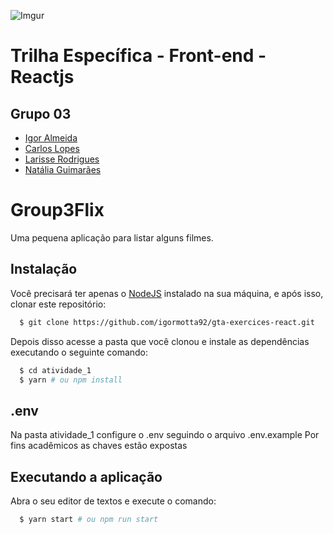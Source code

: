 ![Imgur](https://i.imgur.com/j9JmM4L.png)

# **Trilha Específica - Front-end - Reactjs**

## **Grupo 03**

- [Igor Almeida](https://github.com/igormotta92)
- [Carlos Lopes](https://github.com/devcarlosl)
- [Larisse Rodrigues](https://github.com/helloLari)
- [Natália Guimarães](https://github.com/guimaraesnatalia)

# Group3Flix

Uma pequena aplicação para listar alguns filmes.

## Instalação

Você precisará ter apenas o [NodeJS](https://nodejs.org) instalado na sua máquina, e após isso, clonar este repositório:

```sh
  $ git clone https://github.com/igormotta92/gta-exercices-react.git
```

Depois disso acesse a pasta que você clonou e instale as dependências executando o seguinte comando:

```sh
  $ cd atividade_1
  $ yarn # ou npm install
```

## .env

Na pasta atividade_1 configure o .env seguindo o arquivo .env.example
Por fins acadêmicos as chaves estão expostas

## Executando a aplicação

Abra o seu editor de textos e execute o comando:

```sh
  $ yarn start # ou npm run start
```

